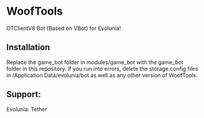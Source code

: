 # WoofTools
OTClientV8 Bot (Based on VBot) for Evolunia!

## Installation
Replace the game_bot folder in modules/game_bot with the game_bot folder in this repository.
If you run into errors, delete the storage.config files in /Application Data/evolunia/bot as well as any other version of WoofTools.

## Support:
Evolunia: Tether

